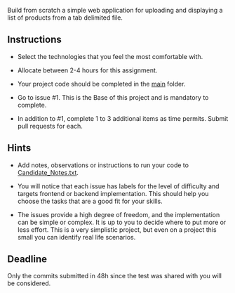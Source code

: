 
Build from scratch a simple web application for uploading and displaying a list of products from a tab delimited file. 



Instructions
-------------

- Select the technologies that you feel the most comfortable with.

- Allocate between 2-4 hours for this assignment.

- Your project code should be completed in the [main](./main) folder.

- Go to issue #1. This is the Base of this project and is mandatory to complete. 

- In addition to #1, complete 1 to 3 additional items as time permits. Submit pull requests for each. 


Hints
-------------

- Add notes, observations or instructions to run your code to [Candidate_Notes.txt](./Candidate_Notes.txt).

- You will notice that each issue has labels for the level of difficulty and targets frontend or backend implementation. This should help you choose the tasks that are a good fit for your skills.

- The issues provide a high degree of freedom, and the implementation can be simple or complex. It is up to you to decide where to put more or less effort. This is a very simplistic project, but even on a project this small you can identify real life scenarios.



Deadline
-------------
Only the commits submitted in 48h since the test was shared with you will be considered.


